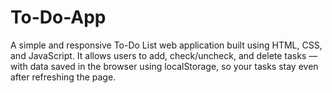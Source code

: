 # To-Do-App
A simple and responsive To-Do List web application built using HTML, CSS, and JavaScript. It allows users to add, check/uncheck, and delete tasks — with data saved in the browser using localStorage, so your tasks stay even after refreshing the page.
